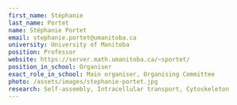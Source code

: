 ```yaml
---
first_name: Stéphanie
last_name: Portet
name: Stéphanie Portet
email: stephanie.portet@umanitoba.ca
university: University of Manitoba
position: Professor
website: https://server.math.umanitoba.ca/~sportet/
position_in_school: Organiser
exact_role_in_school: Main organiser, Organising Committee
photo: /assets/images/stephanie-portet.jpg
research: Self-assembly, Intracellular transport, Cytoskeleton
---
```


